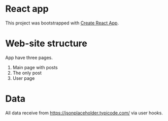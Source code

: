 # React app
This project was bootstrapped with [Create React App](https://github.com/facebook/create-react-app).

# Web-site structure
App have three pages.
1. Main page with posts 
2. The only post
3. User page

# Data
All data receive from https://jsonplaceholder.typicode.com/ via user hooks.

